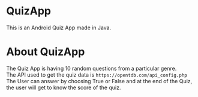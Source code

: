 # QuizApp
This is an Android Quiz App made in Java.
# About QuizApp 
The Quiz App is having 10 random questions from a particular genre.<br>
The API used to get the quiz data is `https://opentdb.com/api_config.php`
<br>
The User can answer by choosing True or False and at the end of the Quiz, the user will get to know the score of the quiz.
